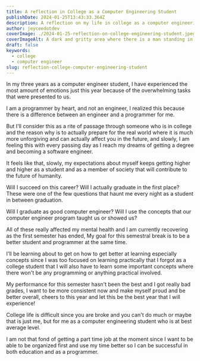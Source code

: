 ```yaml
---
title: A reflection in College as a Computer Engineering Student
publishDate: 2024-01-25T13:43:33.364Z
description: A reflection on my life in college as a computer engineering student
author: jeyceedotdev
coverImage: ./2024-01-25-reflection-on-college-engineering-student.jpeg
coverImageAlt: A dark and gritty area where there is a man standing in the center with light shining. (generated by AI)
draft: false
keywords:
  - college
  - computer engineer
slug: reflection-college-computer-engineering-student
---
```


In my three years as a computer engineer student, I have experienced the
most amount of emotions just this year because of the overwhelming tasks
that were presented to us.

I am a programmer by heart, and not an engineer, I realized this because
there is a difference between an engineer and a programmer for me.

But I'll consider this as a rite of passage through someone who is in
college and the reason why is to actually prepare for the real world
where it is much more unforgiving and can actually affect you in the
future, and slowly, I am feeling this with every passing day as I reach
my dreams of getting a degree and becoming a software engineer.

It feels like that, slowly, my expectations about myself keeps getting
higher and higher as a student and as a member of society that will
contribute to the future of humanity.

Will I succeed on this career? Will I actually graduate in the first
place? These were one of the few questions that haunt me every night as
a student in between graduation.

Will I graduate as good computer engineer? Will I use the concepts
that our computer engineer program taught us or showed us?

All of these really affected my mental health and I am currently
recovering as the first semester has ended, My goal for this semestral
break is to be a better student and programmer at the same time.

I'll be learning about to get on how to get better at learning
especially concepts since I was too focused on learning practically that
I forgot as a college student that I will also have to learn some
important concepts where there won't be any programming or anything
practical involved.

My performance for this semester hasn't been the best and I got
really bad grades, I want to be more consistent now and make myself
proud and be better overall, cheers to this year and let this be
the best year that I will experience!

College life is difficult since you are broke and you can't do much
or maybe that is just me, but for me as a computer engineering student
who is at best average level.

I am not that fond of getting a part time job at the moment since I
want to be able to be organized first and use my time better so I
can be successful in both education and as a programmer.
